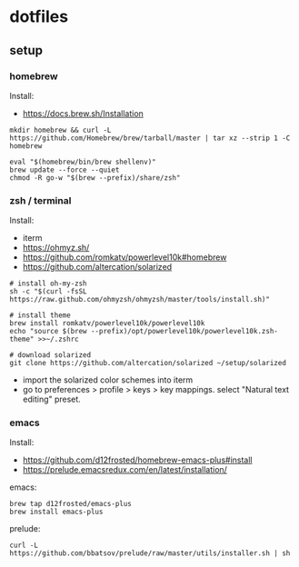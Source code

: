 dotfiles
=================

## setup

### homebrew

Install:
* https://docs.brew.sh/Installation

```
mkdir homebrew && curl -L https://github.com/Homebrew/brew/tarball/master | tar xz --strip 1 -C homebrew

eval "$(homebrew/bin/brew shellenv)"
brew update --force --quiet
chmod -R go-w "$(brew --prefix)/share/zsh"
```

### zsh / terminal

Install:
* iterm
* https://ohmyz.sh/
* https://github.com/romkatv/powerlevel10k#homebrew
* https://github.com/altercation/solarized

```
# install oh-my-zsh
sh -c "$(curl -fsSL https://raw.github.com/ohmyzsh/ohmyzsh/master/tools/install.sh)"

# install theme
brew install romkatv/powerlevel10k/powerlevel10k
echo "source $(brew --prefix)/opt/powerlevel10k/powerlevel10k.zsh-theme" >>~/.zshrc

# download solarized
git clone https://github.com/altercation/solarized ~/setup/solarized
```

* import the solarized color schemes into iterm
* go to preferences > profile > keys > key mappings. select "Natural text editing" preset.

### emacs

Install:
* https://github.com/d12frosted/homebrew-emacs-plus#install
* https://prelude.emacsredux.com/en/latest/installation/

emacs:
```
brew tap d12frosted/emacs-plus
brew install emacs-plus
```

prelude:
```
curl -L https://github.com/bbatsov/prelude/raw/master/utils/installer.sh | sh
```
